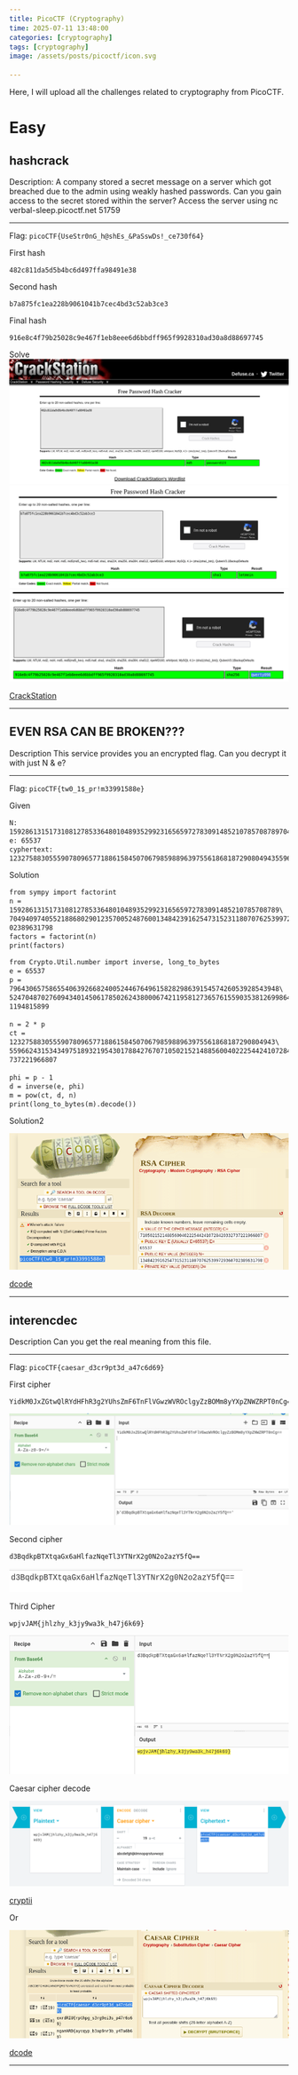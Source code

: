 ```yaml
---
title: PicoCTF (Cryptography)
time: 2025-07-11 13:48:00
categories: [cryptography]
tags: [cryptography]
image: /assets/posts/picoctf/icon.svg

---
```

Here, I will upload all the challenges related to cryptography from PicoCTF.

# Easy

## hashcrack
Description:
A company stored a secret message on a server which got breached due to the admin using weakly hashed passwords. Can you gain access to the secret stored within the server? Access the server using nc verbal-sleep.picoctf.net 51759

---

Flag: `picoCTF{UseStr0nG_h@shEs_&PaSswDs!_ce730f64}`

First hash
```
482c811da5d5b4bc6d497ffa98491e38
```
Second hash
```
b7a875fc1ea228b9061041b7cec4bd3c52ab3ce3
```
Final hash
```
916e8c4f79b25028c9e467f1eb8eee6d6bbdff965f9928310ad30a8d88697745
```

Solve
![1](/assets/posts/picoctf/cryptography/1.png)
![2](/assets/posts/picoctf/cryptography/2.png)
![3](/assets/posts/picoctf/cryptography/3.png)

<a href="https://crackstation.net/" target="_blank" rel="noopener noreferrer">CrackStation</a>

---
## EVEN RSA CAN BE BROKEN???
Description
This service provides you an encrypted flag. Can you decrypt it with just N & e?

---

Flag: `picoCTF{tw0_1$_pr!m33991588e}`

Given
```
N: 15928613151731081278533648010489352992316565972783091485210785708789704940974055218868029012357005248760013484239162547315231180707625399729360702389631798
e: 65537
cyphertext: 12327588305559078096577188615845070679859889639755618681872908049435596624315343497518932195430178842767071050215214885600402225442410728420332737221966807
```
Solution
```
from sympy import factorint
n = 15928613151731081278533648010489352992316565972783091485210785708789\
7049409740552188680290123570052487600134842391625473152311807076253997293607\
02389631798
factors = factorint(n)
print(factors)
```
```
from Crypto.Util.number import inverse, long_to_bytes
e = 65537
p = 79643065758655406392668240052446764961582829863915457426053928543948\
5247048702760943401450617850262438000674211958127365761559035381269986468035\
1194815899

n = 2 * p
ct = 1232758830555907809657718861584507067985988963975561868187290804943\
5596624315343497518932195430178842767071050215214885600402225442410728420332\
737221966807

phi = p - 1
d = inverse(e, phi)
m = pow(ct, d, n) 
print(long_to_bytes(m).decode())

```
Solution2

![4](/assets/posts/picoctf/cryptography/4.png)

<a href="https://www.dcode.fr/rsa-cipher" target="_blank" rel="noopener noreferrer">dcode</a>

---

## interencdec
Description
Can you get the real meaning from this file.

---
Flag: `picoCTF{caesar_d3cr9pt3d_a47c6d69}`

First cipher
```
YidkM0JxZGtwQlRYdHFhR3g2YUhsZmF6TnFlVGwzWVROclgyZzBOMm8yYXpZNWZRPT0nCg==
```
![5](/assets/posts/picoctf/cryptography/5.png)

Second cipher
```
d3BqdkpBTXtqaGx6aHlfazNqeTl3YTNrX2g0N2o2azY5fQ==
```
![6](/assets/posts/picoctf/cryptography/6.png)

Third Cipher
```
wpjvJAM{jhlzhy_k3jy9wa3k_h47j6k69}
```
![7](/assets/posts/picoctf/cryptography/7.png)

Caesar cipher decode

![8](/assets/posts/picoctf/cryptography/8.png)

<a href="https://cryptii.com/pipes/caesar-cipher" target="_blank" rel="noopener noreferrer">cryptii</a>

Or

![9](/assets/posts/picoctf/cryptography/9.png)

<a href="https://www.dcode.fr/caesar-cipher" target="_blank" rel="noopener noreferrer">dcode</a>

---


